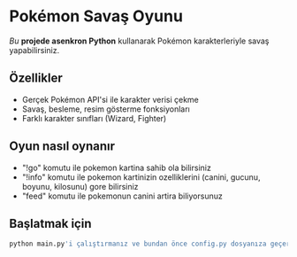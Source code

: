 # Pokémon Savaş Oyunu

*Bu* **projede asenkron Python** kullanarak Pokémon karakterleriyle savaş yapabilirsiniz.

## Özellikler

- Gerçek Pokémon API'si ile karakter verisi çekme
- Savaş, besleme, resim gösterme fonksiyonları
- Farklı karakter sınıfları (Wizard, Fighter)


## Oyun nasıl oynanır
- "!go" komutu ile pokemon kartina sahib ola  bilirsiniz
- "!info" komutu ile pokemon kartinizin ozelliklerini (canini, gucunu, boyunu, kilosunu) gore bilirsiniz
- "feed" komutu ile pokemonun canini artira biliyorsunuz


## Başlatmak için

```bash
python main.py'i çalıştırmanız ve bundan önce config.py dosyanıza geçerli bir *token key* yazmanız önemlidir!
